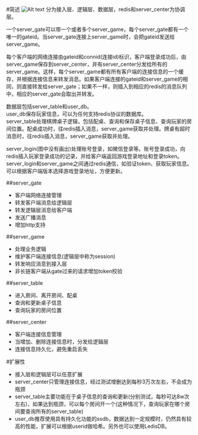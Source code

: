 #简述
![Alt text](https://github.com/gochenzl/chess/blob/master/doc/pic/architecture.png?raw=true)
分为接入层、逻辑层、数据层，redis和server_center为协调层。 

一个server_gate可以带一个或者多个server_game，每个server_gate都有一个唯一的gateid。当server_gate连接上server_game时，会把gateid发送给server_game。  

每个客户端的网络连接由gateid和connid(连接id)标识，客户端登录成功后，由server_game保存到server_center，并有server_center分发给所有的server_game。这样，每个server_game都有所有客户端的连接信息的一个缓存，并根据连接信息来转发消息。如果客户端连接的gateid和server_game的相同，则直接转发给server_gate；如果不一样，则插入到相应的redis的消息队列中，相应的server_gate会取出并转发。  

数据层包括server_table和user_db。  
user_db保存玩家信息，可以为任何支持redis协议的数据库。  
server_table处理棋牌桌子逻辑，包括配桌、查询和保存桌子信息、查询玩家的房间位置。配桌成功时，往redis插入消息，server_game获取并处理。牌桌有超时消息时，往redis插入消息，server_game获取并处理。  

server_login(图中没有画出)处理账号登录，如微信登录等。账号登录成功，向redis插入玩家登录成功的记录，并给客户端返回游戏登录地址和登录token。  
server_login和server_game之间通过redis通信，如验证token、获取玩家信息。可以根据客户端版本选择游戏登录地址，方便更新。

##server_gate
* 客户端网络连接管理
* 转发客户端消息给逻辑层
* 转发逻辑层消息给客户端
* 发送广播消息
* 增加http支持

##server_game
* 处理业务逻辑
* 维护客户端连接信息(逻辑层中称为session)
* 转发响应消息到接入层
* 非长链客户端从gate过来的请求增加token校验

##server_table
* 进入房间、离开房间、配桌
* 查询和更新桌子信息
* 查询玩家的房间位置

##server_center
* 客户端连接信息管理
* 当增加、删除连接信息时，分发给逻辑层
* 连接信息持久化，避免重启丢失

#扩展性
* 接入层和逻辑层可以任意扩展
* server_center只管理连接信息，经过测试增删达到每秒3万次左右，不会成为瓶颈
* server_table主要功能在于桌子信息的查询和更新(分别测试，每秒可达8w次左右)，如果达到瓶颈，可以每个房间开一个(这种情况下，查询玩家在哪个房间要查询所有的server_table)
* user_db推荐使用具有持久化功能的ssdb，数据达到一定规模时，仍然具有较高的性能，扩展可以根据userid做哈希。另外也可以使用LedisDB。